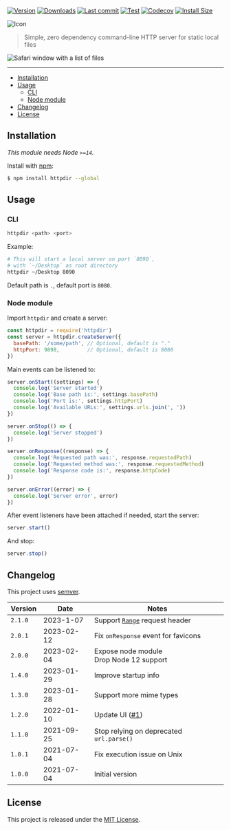 [![Version](https://img.shields.io/npm/v/httpdir.svg)](https://github.com/johansatge/httpdir/releases)
[![Downloads](https://img.shields.io/npm/dm/httpdir.svg)](https://www.pkgstats.com/pkg:httpdir)
[![Last commit](https://badgen.net/github/last-commit/johansatge/httpdir)](https://github.com/johansatge/httpdir/commits/master)
[![Test](https://github.com/johansatge/httpdir/actions/workflows/test.yml/badge.svg)](https://github.com/johansatge/httpdir/actions)
[![Codecov](https://codecov.io/gh/johansatge/httpdir/branch/master/graph/badge.svg?token=IGLWMA4BUI)](https://codecov.io/gh/johansatge/httpdir)
[![Install Size](https://badgen.net/packagephobia/install/httpdir)](https://packagephobia.com/result?p=httpdir)

![Icon](icon.png)

> Simple, zero dependency command-line HTTP server for static local files

<img src="screenshot.png" alt="Safari window with a list of files">

---

* [Installation](#installation)
* [Usage](#usage)
  * [CLI](#cli)
  * [Node module](#node-module)
* [Changelog](#changelog)
* [License](#license)

## Installation

_This module needs Node `>=14`._

Install with [npm](https://www.npmjs.com/):

```bash
$ npm install httpdir --global
```

## Usage

### CLI

```bash
httpdir <path> <port>
```

Example:

```bash
# This will start a local server on port `8090`,
# with `~/Desktop` as root directory
httpdir ~/Desktop 8090
```

Default path is `.`, default port is `8080`.

### Node module

Import `httpdir` and create a server:
```js
const httpdir = require('httpdir')
const server = httpdir.createServer({
  basePath: '/some/path', // Optional, default is "."
  httpPort: 9898,         // Optional, default is 8080
})
```
Main events can be listened to:
```js
server.onStart((settings) => {
  console.log('Server started')
  console.log('Base path is:', settings.basePath)
  console.log('Port is:', settings.httpPort)
  console.log('Available URLs:', settings.urls.join(', '))
})
```
```js
server.onStop(() => {
  console.log('Server stopped')
})
```
```js
server.onResponse((response) => {
  console.log('Requested path was:', response.requestedPath)
  console.log('Requested method was:', response.requestedMethod)
  console.log('Response code is:', response.httpCode)
})
```
```js
server.onError((error) => {
  console.log('Server error', error)
})
```
After event listeners have been attached if needed, start the server:
```js
server.start()
```
And stop:
```js
server.stop()
```

## Changelog

This project uses [semver](http://semver.org/).

| Version | Date | Notes |
| --- | --- | --- |
| `2.1.0` | 2023-1-07 | Support [`Range`](https://developer.mozilla.org/en-US/docs/Web/HTTP/Headers/Range) request header |
| `2.0.1` | 2023-02-12 | Fix `onResponse` event for favicons |
| `2.0.0` | 2023-02-04 | Expose node module<br>Drop Node 12 support |
| `1.4.0` | 2023-01-29 | Improve startup info |
| `1.3.0` | 2023-01-28 | Support more mime types |
| `1.2.0` | 2022-01-10 | Update UI ([#1](https://github.com/johansatge/httpdir/pull/1)) |
| `1.1.0` | 2021-09-25 | Stop relying on deprecated `url.parse()` |
| `1.0.1` | 2021-07-04 | Fix execution issue on Unix |
| `1.0.0` | 2021-07-04 | Initial version |

## License

This project is released under the [MIT License](license.md).
